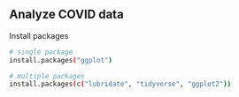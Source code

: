 ## Analyze COVID data

Install packages
```bash
# single package
install.packages("ggplot")

# multiple packages
install.packages(c("lubridate", "tidyverse", "ggplot2"))
```
